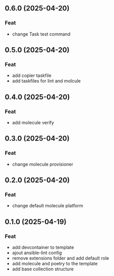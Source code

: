 ## 0.6.0 (2025-04-20)

### Feat

- change Task test command

## 0.5.0 (2025-04-20)

### Feat

- add copier taskfile
- add taskfiles for lint and molcule

## 0.4.0 (2025-04-20)

### Feat

- add molecule verify

## 0.3.0 (2025-04-20)

### Feat

- change molecule provisioner

## 0.2.0 (2025-04-20)

### Feat

- change default molecule platform

## 0.1.0 (2025-04-19)

### Feat

- add devcontainer to template
- ajout ansible-lint config
- remove extensions folder and add default role
- add molecule and poetry to the template
- add base collection structure
